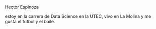 Hector Espinoza

estoy en la carrera de Data Science en la UTEC, vivo en La Molina y me gusta el futbol y el baile.
